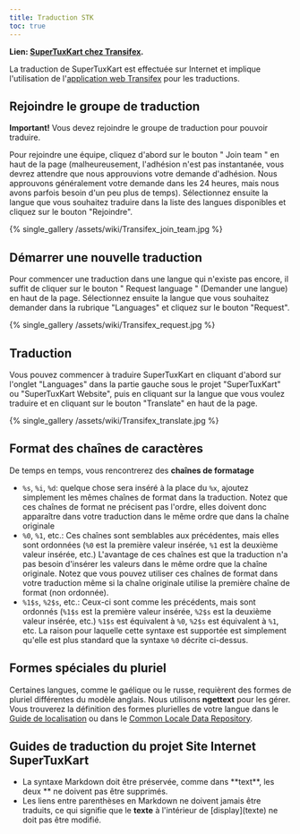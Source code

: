 ```yaml
---
title: Traduction STK
toc: true
---
```

**Lien: [SuperTuxKart chez Transifex](https://www.transifex.com/supertuxkart/supertuxkart).**

La traduction de SuperTuxKart est effectuée sur Internet et implique l'utilisation de l'[application web Transifex](https://www.transifex.com/supertuxkart/supertuxkart) pour les traductions.

## Rejoindre le groupe de traduction

**Important!** Vous devez rejoindre le groupe de traduction pour pouvoir traduire.

Pour rejoindre une équipe, cliquez d'abord sur le bouton " Join team " en haut de la page (malheureusement, l'adhésion n'est pas instantanée, vous devrez attendre que nous approuvions votre demande d'adhésion. Nous approuvons généralement votre demande dans les 24 heures, mais nous avons parfois besoin d'un peu plus de temps). Sélectionnez ensuite la langue que vous souhaitez traduire dans la liste des langues disponibles et cliquez sur le bouton "Rejoindre".

{% single_gallery /assets/wiki/Transifex_join_team.jpg %}

## Démarrer une nouvelle traduction

Pour commencer une traduction dans une langue qui n'existe pas encore, il suffit de cliquer sur le bouton " Request language " (Demander une langue) en haut de la page. Sélectionnez ensuite la langue que vous souhaitez demander dans la rubrique "Languages" et cliquez sur le bouton "Request".

{% single_gallery /assets/wiki/Transifex_request.jpg %}

## Traduction

Vous pouvez commencer à traduire SuperTuxKart en cliquant d'abord sur l'onglet "Languages" dans la partie gauche sous le projet "SuperTuxKart" ou "SuperTuxKart Website", puis en cliquant sur la langue que vous voulez traduire et en cliquant sur le bouton "Translate" en haut de la page.

{% single_gallery /assets/wiki/Transifex_translate.jpg %}

## Format des chaînes de caractères

De temps en temps, vous rencontrerez des **chaînes de formatage**

* `%s`, `%i`, `%d`: quelque chose sera inséré à la place du `%x`, ajoutez simplement les mêmes chaînes de format dans la traduction. Notez que ces chaînes de format ne précisent pas l'ordre, elles doivent donc apparaître dans votre traduction dans le même ordre que dans la chaîne originale
* `%0`, `%1`, etc.: Ces chaînes sont semblables aux précédentes, mais elles sont ordonnées (`%0` est la première valeur insérée, `%1` est la deuxième valeur insérée, etc.) L'avantage de ces chaînes est que la traduction n'a pas besoin d'insérer les valeurs dans le même ordre que la chaîne originale. Notez que vous pouvez utiliser ces chaînes de format dans votre traduction même si la chaîne originale utilise la première chaîne de format (non ordonnée).
* `%1$s`, `%2$s`, etc.: Ceux-ci sont comme les précédents, mais sont ordonnés (`%1$s` est la première valeur insérée, `%2$s` est la deuxième valeur insérée, etc.) `%1$s` est équivalent à `%0`, `%2$s` est équivalent à `%1`, etc. La raison pour laquelle cette syntaxe est supportée est simplement qu'elle est plus standard que la syntaxe `%0` décrite ci-dessus.

## Formes spéciales du pluriel

Certaines langues, comme le gaélique ou le russe, requièrent des formes de pluriel différentes du modèle anglais. Nous utilisons **ngettext** pour les gérer. Vous trouverez la définition des formes plurielles de votre langue dans le [Guide de localisation](https://docs.translatehouse.org/projects/localization-guide/en/latest/l10n/pluralforms.html) ou dans le [Common Locale Data Repository](https://www.unicode.org/cldr/cldr-aux/charts/26/supplemental/language_plural_rules.html).

## Guides de traduction du projet Site Internet SuperTuxKart

* La syntaxe Markdown doit être préservée, comme dans \*\*text\*\*, les deux \*\* ne doivent pas être supprimés.
* Les liens entre parenthèses en Markdown ne doivent jamais être traduits, ce qui signifie que le **texte** à l'intérieur de \[display\](texte) ne doit pas être modifié.

